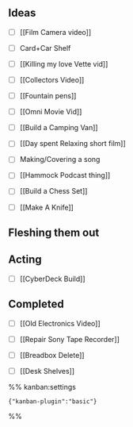 
## Ideas

- [ ] [[Film Camera video]]
- [ ] Card+Car Shelf
- [ ] [[Killing my love Vette vid]]
- [ ] [[Collectors Video]]
- [ ] [[Fountain pens]]
- [ ] [[Omni Movie Vid]]
- [ ] [[Build a Camping Van]]
- [ ] [[Day spent Relaxing short film]]
- [ ] Making/Covering a song
- [ ] [[Hammock Podcast thing]]
- [ ] [[Build a Chess Set]]
- [ ] [[Make A Knife]]


## Fleshing them out



## Acting

- [ ] [[CyberDeck Build]]


## Completed

- [ ] [[Old Electronics Video]]
- [ ] [[Repair Sony Tape Recorder]]
- [ ] [[Breadbox Delete]]
- [ ] [[Desk Shelves]]




%% kanban:settings
```
{"kanban-plugin":"basic"}
```
%%